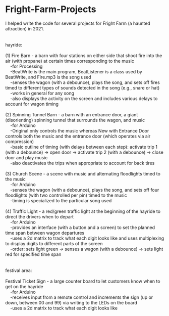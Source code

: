 # Fright-Farm-Projects
I helped write the code for several projects for Fright Farm (a haunted attraction) in 2021.<br />
<br />
<br />
hayride:<br />
<br />
(1) Fire Barn - a barn with four stations on either side that shoot fire into the air (with propane) at certain times corresponding to the music<br />
	&nbsp;&nbsp;&nbsp;&nbsp;-for Processing<br />
	&nbsp;&nbsp;&nbsp;&nbsp;-BeatWrite is the main program, BeatListener is a class used by BeatWrite, and Fire.mp3 is the song used<br />
	&nbsp;&nbsp;&nbsp;&nbsp;-senses the wagon (with a debounce), plays the song, and sets off fires timed to different types of sounds detected in the song (e.g., snare or hat)<br />
	&nbsp;&nbsp;&nbsp;&nbsp;-works in general for any song<br />
	&nbsp;&nbsp;&nbsp;&nbsp;-also displays the activity on the screen and includes various delays to account for wagon timing<br />
<br />
(2) Spinning Tunnel Barn - a barn with an entrance door, a giant (disorienting) spinning tunnel that surrounds the wagon, and music<br />
	&nbsp;&nbsp;&nbsp;&nbsp;-for Arduino<br />
	&nbsp;&nbsp;&nbsp;&nbsp;-Original only controls the music whereas New with Entrance Door controls both the music and the entrance door (which operates via air compression)<br />
	&nbsp;&nbsp;&nbsp;&nbsp;-basic outline of timing (with delays between each step): activate trip 1 (with a debounce) -> open door -> activate trip 2 (with a debounce) -> close door and play music<br />
	&nbsp;&nbsp;&nbsp;&nbsp;-also deactivates the trips when appropriate to account for back tires<br />
<br />
(3) Church Scene - a scene with music and alternating floodlights timed to the music<br />
	&nbsp;&nbsp;&nbsp;&nbsp;-for Arduino<br />
	&nbsp;&nbsp;&nbsp;&nbsp;-senses the wagon (with a debounce), plays the song, and sets off four floodlights (with two controlled per pin) timed to the music<br />
	&nbsp;&nbsp;&nbsp;&nbsp;-timing is specialized to the particular song used<br />
<br />
(4) Traffic Light - a red/green traffic light at the beginning of the hayride to direct the drivers when to depart<br />
	&nbsp;&nbsp;&nbsp;&nbsp;-for Arduino<br />
	&nbsp;&nbsp;&nbsp;&nbsp;-provides an interface (with a button and a screen) to set the planned time span between wagon departures<br />
	&nbsp;&nbsp;&nbsp;&nbsp;-uses a 2d matrix to track what each digit looks like and uses multiplexing to display digits to different parts of the screen<br />
	&nbsp;&nbsp;&nbsp;&nbsp;-order: sets light green -> senses a wagon (with a debounce) -> sets light red for specified time span<br />
<br />
<br />
festival area:<br />
<br />
Festival Ticket Sign - a large counter board to let customers know when to get on the hayride<br />
	&nbsp;&nbsp;&nbsp;&nbsp;-for Arduino<br />
	&nbsp;&nbsp;&nbsp;&nbsp;-receives input from a remote control and increments the sign (up or down, between 00 and 99) via writing to the LEDs on the board<br />
	&nbsp;&nbsp;&nbsp;&nbsp;-uses a 2d matrix to track what each digit looks like<br />

